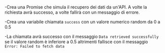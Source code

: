 -Crea una Promise che simula il recupero dei dati da un'API. A volte la richiesta avrà successo, a volte fallirà con un messaggio di errore.

-Crea una variabile chiamata `success` con un valore numerico random da 0 a 0.5

-La chiamata avrà successo con il messaggio `Data retrieved successfully` se il valore random è inferiore a 0.5 altrimenti fallisce con il messaggio `Error: Failed to fetch data`